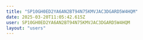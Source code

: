 ```yaml
---
title: "SP10GH0ED2YA6AN2BT94N75KMVJAC3DGARD5W4HQM"
date: 2025-03-20T11:05:42.615Z
user: SP10GH0ED2YA6AN2BT94N75KMVJAC3DGARD5W4HQM
layout: "users"
---
```

    